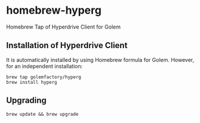 homebrew-hyperg
=================

Homebrew Tap of Hyperdrive Client for Golem

## Installation of Hyperdrive Client
It is automatically installed by using Homebrew formula for Golem.
However, for an independent installation:
```
brew tap golemfactory/hyperg
brew install hyperg
```


## Upgrading
```
brew update && brew upgrade
```